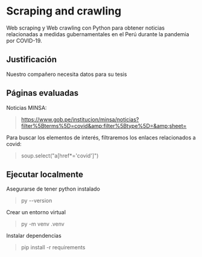 # Scraping and crawling
Web scraping y Web crawling con Python para obtener 
noticias relacionadas a medidas gubernamentales en el 
Perú durante la pandemia por COVID-19.

## Justificación
Nuestro compañero necesita datos para su tesis

## Páginas evaluadas
Noticias MINSA:
> https://www.gob.pe/institucion/minsa/noticias?filter%5Bterms%5D=covid&amp;filter%5Btype%5D=&amp;sheet=

Para buscar los elementos de interés, filtraremos los enlaces relacionados a covid:
> soup.select("a[href*='covid']")

## Ejecutar localmente

Asegurarse de tener python instalado
> py --version

Crear un entorno virtual
> py -m venv .venv

Instalar dependencias 
> pip install -r requirements
